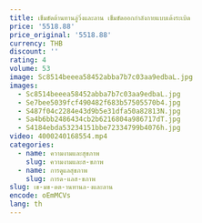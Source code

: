 ```yaml
---
title: เข็มขัดต้านทานลู่วิ่งและลาน เข็มขัดออกกําลังกายแบบเด้งระเบิด
price: '5518.88'
price_original: '5518.88'
currency: THB
discount: ''
rating: 4
volume: 53
image: Sc8514beeea58452abba7b7c03aa9edbaL.jpg
images:
  - Sc8514beeea58452abba7b7c03aa9edbaL.jpg
  - Se7bee5039fcf490482f683b57505570b4.jpg
  - S487f04c2284e43d9b5e31dfa50a82813N.jpg
  - Sa4b6bb2486434cb2b6216804a986717dT.jpg
  - S4184ebda53234151bbe72334799b4076h.jpg
video: 4000240168554.mp4
categories:
  - name: ความงามและสุขภาพ
    slug: ความงามและส-ขภาพ
  - name: การดูแลสุขภาพ
    slug: การด-แลส-ขภาพ
slug: เข-มข-ดต-านทานล-งและลาน
encode: oEmMCVs
lang: th
---
```

  